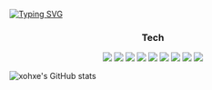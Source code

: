 <a href="https://git.io/typing-svg"><img src="https://readme-typing-svg.demolab.com?font=Noto+Sans+Korean&duration=4000&pause=1000&color=ABC7FF&vCenter=true&multiline=true&width=435&height=80&lines=%EC%95%88%EB%85%95%ED%95%98%EC%84%B8%EC%9A%94;%EA%B0%9C%EB%B0%9C%EC%9E%90+%EA%B9%80%EC%86%8C%ED%98%9C%EC%9E%85%EB%8B%88%EB%8B%A4." alt="Typing SVG" /></a>


<h3 align="center">Tech</h3>
<p align="center">
  <img src="https://img.shields.io/badge/Javascript-ffb13b?style=flat-square&logo=javascript&logoColor=white"/>
  <img src="https://img.shields.io/badge/typescript-3178C6?style=flat-square&logo=typescript&logoColor=white"/>
  <img src="https://img.shields.io/badge/React-61DAFB?style=flat-square&logo=React&logoColor=white"/>  
  <img src="https://img.shields.io/badge/Express-000000?style=flat-square&logo=Express&logoColor=white"/> 
  <img src="https://img.shields.io/badge/node.js-339933?style=flat-square&logo=nodedotjs&logoColor=white"/>  
  <img src="https://img.shields.io/badge/css3-1572B6?style=flat-square&logo=css3&logoColor=white"/> 
  <img src="https://img.shields.io/badge/sass-CC6699?style=flat-square&logo=sass&logoColor=white"/>
  <img src="https://img.shields.io/badge/tailwindcss-06B6D4?style=flat-square&logo=tailwindcss&logoColor=white"/>
  <img src="https://img.shields.io/badge/django-092E20?style=flat-square&logo=django&logoColor=white"/>
</p>

 
![xohxe's GitHub stats](https://github-readme-stats.vercel.app/api?username=xohxe&hide=contribs,prs&show_icons=true&theme=dracula)
